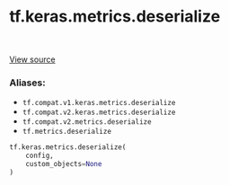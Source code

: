 <div itemscope itemtype="http://developers.google.com/ReferenceObject">
<meta itemprop="name" content="tf.keras.metrics.deserialize" />
<meta itemprop="path" content="Stable" />
</div>

# tf.keras.metrics.deserialize

<!-- Insert buttons -->

<table class="tfo-notebook-buttons tfo-api" align="left">
</table>

<a target="_blank" href="/code/stable/tensorflow/python/keras/metrics.py">View source</a>



<!-- Start diff -->


### Aliases:

* `tf.compat.v1.keras.metrics.deserialize`
* `tf.compat.v2.keras.metrics.deserialize`
* `tf.compat.v2.metrics.deserialize`
* `tf.metrics.deserialize`


``` python
tf.keras.metrics.deserialize(
    config,
    custom_objects=None
)
```



<!-- Placeholder for "Used in" -->
